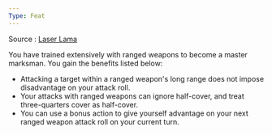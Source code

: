 ```yaml
---
Type: Feat
---
```

Source : [Laser Lama](https://drive.google.com/file/d/1rsADpGIue6_rRhyMlwvRR9sv3w1YQPll/view)

You have trained extensively with ranged weapons to become a master marksman. You gain the benefits listed below:

- Attacking a target within a ranged weapon's long range does not impose disadvantage on your attack roll.
- Your attacks with ranged weapons can ignore half-cover, and treat three-quarters cover as half-cover.
- You can use a bonus action to give yourself advantage on your next ranged weapon attack roll on your current turn.